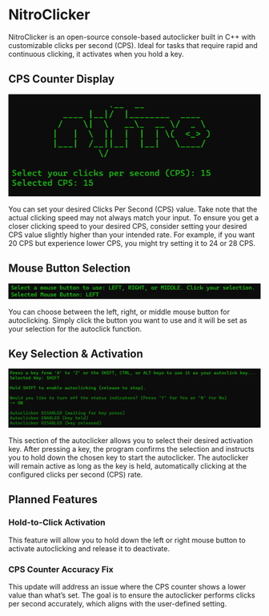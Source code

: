 # NitroClicker
NitroClicker is an open-source console-based autoclicker built in C++ with customizable clicks per second (CPS). Ideal for tasks that require rapid and continuous clicking, it activates when you hold a key.

## CPS Counter Display
![img](https://github.com/rvnztolentino/NitroClicker/blob/main/img/img-190923.png)

You can set your desired Clicks Per Second (CPS) value. Take note that the actual clicking speed may not always match your input. To ensure you get a closer clicking speed to your desired CPS, consider setting your desired CPS value slightly higher than your intended rate. For example, if you want 20 CPS but experience lower CPS, you might try setting it to 24 or 28 CPS.

## Mouse Button Selection
![img](https://github.com/rvnztolentino/NitroClicker/blob/main/img/img-190921.png)

You can choose between the left, right, or middle mouse button for autoclicking. Simply click the button you want to use and it will be set as your selection for the autoclick function.

## Key Selection & Activation
![img](https://github.com/rvnztolentino/NitroClicker/blob/main/img/img-190927.png)

This section of the autoclicker allows you to select their desired activation key. After pressing a key, the program confirms the selection and instructs you to hold down the chosen key to start the autoclicker. The autoclicker will remain active as long as the key is held, automatically clicking at the configured clicks per second (CPS) rate.

## Planned Features
### Hold-to-Click Activation
This feature will allow you to hold down the left or right mouse button to activate autoclicking and release it to deactivate.
### CPS Counter Accuracy Fix
This update will address an issue where the CPS counter shows a lower value than what’s set. The goal is to ensure the autoclicker performs clicks per second accurately, which aligns with the user-defined setting.
